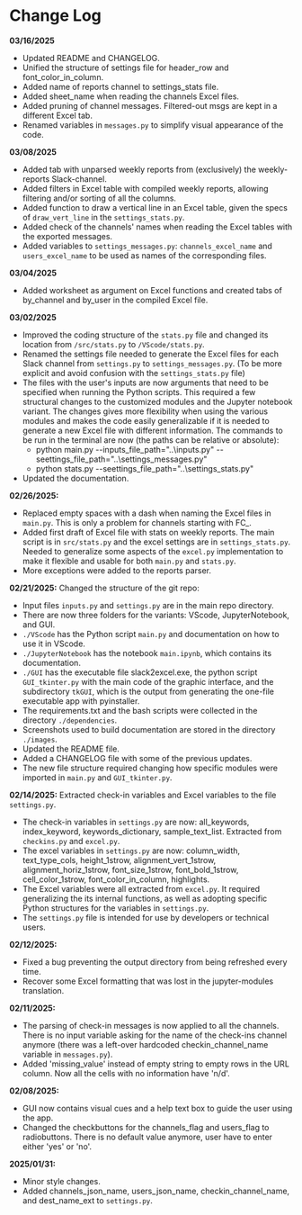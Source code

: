 # Change Log

**03/16/2025**
* Updated README and CHANGELOG.
* Unified the structure of settings file for header_row and font_color_in_column.
* Added name of reports channel to settings_stats file.
* Added sheet_name when reading the channels Excel files.
* Added pruning of channel messages. Filtered-out msgs are kept in a different Excel tab. 
* Renamed variables in `messages.py` to simplify visual appearance of the code.

**03/08/2025**
* Added tab with unparsed weekly reports from (exclusively) the weekly-reports Slack-channel. 
* Added filters in Excel table with compiled weekly reports, allowing filtering and/or sorting of all the columns.
* Added function to draw a vertical line in an Excel table, given the specs of `draw_vert_line` in the `settings_stats.py`.
* Added check of the channels' names when reading the Excel tables with the exported messages.
* Added variables to `settings_messages.py`: `channels_excel_name` and `users_excel_name` to be used as names of the corresponding files.

**03/04/2025**
* Added worksheet as argument on Excel functions and created tabs of by_channel and by_user in the compiled Excel file.

**03/02/2025**
* Improved the coding structure of the `stats.py` file and changed its location from `/src/stats.py` to `/VScode/stats.py`.
* Renamed the settings file needed to generate the Excel files for each Slack channel from `settings.py` to `settings_messages.py`. (To be more explicit and avoid confusion with the `settings_stats.py` file)
* The files with the user's inputs are now arguments that need to be specified when running the Python scripts. This required a few structural changes to the customized modules and the Jupyter notebook variant.
The changes gives more flexibility when using the various modules and makes the code easily generalizable if it is needed to generate a new Excel file with different information. 
The commands to be run in the terminal are now (the paths can be relative or absolute):
  - python main.py --inputs_file_path="..\inputs.py" --seettings_file_path="..\settings_messages.py"
  - python stats.py  --seettings_file_path="..\settings_stats.py"
* Updated the documentation.

**02/26/2025:**
* Replaced empty spaces with a dash when naming the Excel files in `main.py`. This is only a problem for channels starting with FC_.
* Added first draft of Excel file with stats on weekly reports. The main script is in `src/stats.py` and the excel settings are in `settings_stats.py`. 
Needed to generalize some aspects of the `excel.py` implementation to make it flexible and usable for both `main.py` and `stats.py`.
* More exceptions were added to the reports parser.

**02/21/2025:**
Changed the structure of the git repo:
* Input files `inputs.py` and `settings.py` are in the main repo directory.
* There are now three folders for the variants: VScode, JupyterNotebook, and GUI.
* `./VScode` has the Python script `main.py` and documentation on how to use it in VScode.
* `./JupyterNotebook` has the notebook `main.ipynb`, which contains its documentation.
* `./GUI` has the executable file slack2excel.exe, the python script `GUI_tkinter.py` with the main code of the graphic interface, and the subdirectory `tkGUI`, 
which is the output from generating the one-file executable app with pyinstaller.
* The requirements.txt and the bash scripts were collected in the directory `./dependencies`.
* Screenshots used to build documentation are stored in the directory `./images`.
* Updated the README file.
* Added a CHANGELOG file with some of the previous updates.
* The new file structure required changing how specific modules were imported in `main.py` and `GUI_tkinter.py`.

**02/14/2025:**
Extracted check-in variables and Excel variables to the file `settings.py`.
* The check-in variables in `settings.py` are now: all_keywords, index_keyword, keywords_dictionary, sample_text_list. Extracted from `checkins.py` and `excel.py`.
* The excel variables in `settings.py` are now: column_width, text_type_cols, height_1strow, alignment_vert_1strow, alignment_horiz_1strow, font_size_1strow, font_bold_1strow, cell_color_1strow, font_color_in_column, highlights.
* The Excel variables were all extracted from `excel.py`. It required generalizing the its internal functions, as well as adopting specific Python structures for the variables in `settings.py`.
* The `settings.py` file is intended for use by developers or technical users.

**02/12/2025:**
* Fixed a bug preventing the output directory from being refreshed every time.
* Recover some Excel formatting that was lost in the jupyter-modules translation.

**02/11/2025:**
* The parsing of check-in messages is now applied to all the channels. There is no input variable asking for the name of the check-ins channel anymore (there was a left-over hardcoded checkin_channel_name variable in `messages.py`).
* Added 'missing_value' instead of empty string to empty rows in the URL column. Now all the cells with no information have 'n/d'.

**02/08/2025:**
* GUI now contains visual cues and a help text box to guide the user using the app.
* Changed the checkbuttons for the channels_flag and users_flag to radiobuttons. There is no default value anymore, user have to enter either 'yes' or 'no'.

**2025/01/31:**
* Minor style changes.
* Added channels_json_name, users_json_name, checkin_channel_name, and dest_name_ext to `settings.py`.
